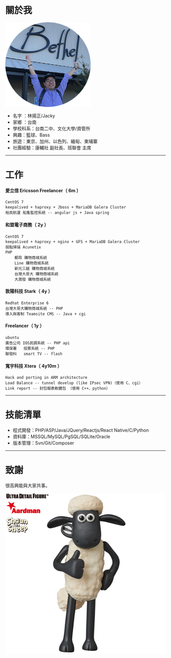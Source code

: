 # 關於我
   ![](../../images/me2.png?raw=true)
 
 - 名字   ：林揚正/Jacky
 - 家鄉   ：台南
 - 學校科系：台南二中、文化大學/資管所
 - 興趣：籃球、Bass
 - 旅遊：東京、加州、以色列、緬甸、柬埔寨
 - 社團經驗：康輔社 副社長、班聯會 主席

---

# 工作

#### 愛立信 Ericsson Freelancer（ 6m ）
    CentOS 7
    keepalived + haproxy + Jboss + MariaDB Galera Cluster
    裕民航運 船隻監控系統 -- angular js + Java spring  

#### 和盟電子商務（ 2y ）
    CentOS 7
    keepalived + haproxy + nginx + GFS + MariaDB Galera Cluster
    弱點掃描 Acunetix
    PHP
        郵局 購物商城系統
        Line 購物商城系統
        新光三越 購物商城系統
        台灣大哥大 購物商城系統
        大潤發 購物商城系統
    
#### 敦陽科技 Stark（ 4y ）
    Redhat Enterprise 6
    台灣大哥大購物商城系統 -- PHP
    導入與客制 Teamsite CMS -- Java + cgi

#### Freelancer（ 1y ）
    ubuntu 
    廣告公司 IOS民調系統 -- PHP api
    環保署   投票系統 -- PHP
    聯發科   smart TV -- flash
#### 寬宇科技 Xtera（ 4y10m ）
    Hack and porting in ARM architecture
    Load Balance -- tunnel develop (like IPsec VPN)（使用 C、cgi）
    Link report -- 封包報表軟體包 （使用 C++、python）
---
# 技能清單

- 程式開發：PHP/ASP/Java/JQuery/Reactjs/React Native/C/Python
- 資料庫：MSSQL/MySQL/PgSQL/SQLite/Oracle
- 版本管理：Svn/Git/Composer

---

# 致謝
很高興能與大家共事。

![](../../images/udfshaun110.jpg?raw=true)